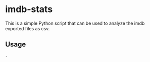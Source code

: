 # imdb-stats

This is a simple Python script that can be used to analyze the imdb exported files as csv.

## Usage

```sh
-
```